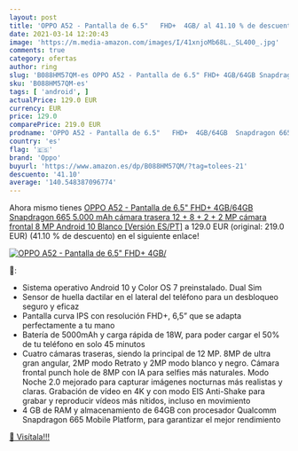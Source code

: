 ```yaml
---
layout: post
title: 'OPPO A52 - Pantalla de 6.5"   FHD+  4GB/ al 41.10 % de descuento'
date: 2021-03-14 12:20:43
image: 'https://m.media-amazon.com/images/I/41xnjoMb68L._SL400_.jpg'
comments: true
category: ofertas
author: ring
slug: 'B088HM57QM-es OPPO A52 - Pantalla de 6.5" FHD+ 4GB/64GB Snapdragon 665...'
sku: 'B088HM57QM-es'
tags: [ 'android', ]
actualPrice: 129.0 EUR
currency: EUR
price: 129.0
comparePrice: 219.0 EUR
prodname: 'OPPO A52 - Pantalla de 6.5"   FHD+  4GB/64GB  Snapdragon 665  5.000 mAh  cámara trasera 12 + 8 + 2 + 2 MP  cámara frontal 8 MP  Android 10  Blanco [Versión ES/PT]'
country: 'es'
flag: '🇪🇸'
brand: 'Oppo'
buyurl: 'https://www.amazon.es/dp/B088HM57QM/?tag=tolees-21'
descuento: '41.10'
average: '140.548387096774'
---
```


Ahora mismo tienes [OPPO A52 - Pantalla de 6.5"   FHD+  4GB/64GB  Snapdragon 665  5.000 mAh  cámara trasera 12 + 8 + 2 + 2 MP  cámara frontal 8 MP  Android 10  Blanco [Versión ES/PT]](https://www.amazon.es/dp/B088HM57QM/?tag=tolees-21) a 129.0 EUR (original: 219.0 EUR) (41.10 %  de descuento) en el siguiente enlace!

[![OPPO A52 - Pantalla de 6.5"   FHD+  4GB/](https://m.media-amazon.com/images/I/41xnjoMb68L._SL400_.jpg)](https://www.amazon.es/dp/B088HM57QM/?tag=tolees-21)

🔎:

- Sistema operativo Android 10 y Color OS 7 preinstalado. Dual Sim
- Sensor de huella dactilar en el lateral del teléfono para un desbloqueo seguro y eficaz
- Pantalla curva IPS con resolución FHD+, 6,5” que se adapta perfectamente a tu mano
- Batería de 5000mAh y carga rápida de 18W, para poder cargar el 50% de tu teléfono en solo 45 minutos
- Cuatro cámaras traseras, siendo la principal de 12 MP. 8MP de ultra gran angular, 2MP modo Retrato y 2MP modo blanco y negro. Cámara frontal punch hole de 8MP con IA para selfies más naturales. Modo Noche 2.0 mejorado para capturar imágenes nocturnas más realistas y claras. Grabación de vídeo en 4K y con modo EIS Anti-Shake para grabar y reproducir vídeos más nítidos, incluso en movimiento
- 4 GB de RAM y almacenamiento de 64GB con procesador Qualcomm Snapdragon 665 Mobile Platform, para garantizar el mejor rendimiento

[🛒 Visítala!!!](https://www.amazon.es/dp/B088HM57QM/?tag=tolees-21)
